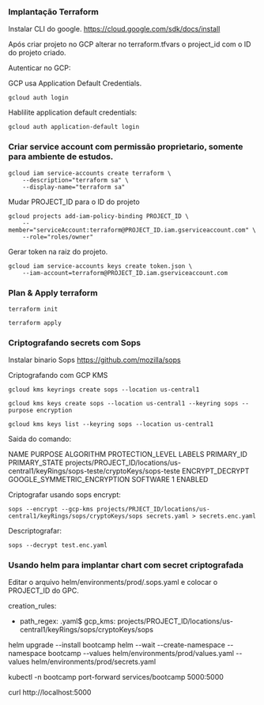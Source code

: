 ### Implantação Terraform
Instalar CLI do google.
https://cloud.google.com/sdk/docs/install

Após criar projeto no GCP alterar no terraform.tfvars o project_id com o ID do projeto criado.

Autenticar no GCP:

GCP usa Application Default Credentials.
```
gcloud auth login
```

Hablilite application default credentials:
```
gcloud auth application-default login
```

### Criar service account com permissão proprietario, somente para ambiente de estudos.
```
gcloud iam service-accounts create terraform \
    --description="terraform sa" \
    --display-name="terraform sa"
```

Mudar PROJECT_ID para o ID do projeto
```
gcloud projects add-iam-policy-binding PROJECT_ID \
    --member="serviceAccount:terraform@PROJECT_ID.iam.gserviceaccount.com" \
    --role="roles/owner"
```

Gerar token na raiz do projeto. 
```
gcloud iam service-accounts keys create token.json \
    --iam-account=terraform@PROJECT_ID.iam.gserviceaccount.com
```

### Plan & Apply terraform

```
terraform init
```

```
terraform apply
```


### Criptografando secrets com Sops

Instalar binario Sops https://github.com/mozilla/sops

Criptografando com GCP KMS
```
gcloud kms keyrings create sops --location us-central1
```
```
gcloud kms keys create sops --location us-central1 --keyring sops --purpose encryption
```
```
gcloud kms keys list --keyring sops --location us-central1
```

Saida do comando:

NAME                                                    PURPOSE          ALGORITHM                    PROTECTION_LEVEL  LABELS  PRIMARY_ID  PRIMARY_STATE
projects/PROJECT_ID/locations/us-central1/keyRings/sops-teste/cryptoKeys/sops-teste ENCRYPT_DECRYPT GOOGLE_SYMMETRIC_ENCRYPTION SOFTWARE 1 ENABLED

Criptografar usando sops encrypt:
```
sops --encrypt --gcp-kms projects/PRJECT_ID/locations/us-central1/keyRings/sops/cryptoKeys/sops secrets.yaml > secrets.enc.yaml
```

Descriptografar:
```
sops --decrypt test.enc.yaml
```

### Usando helm para implantar chart com secret criptografada

Editar o arquivo helm/environments/prod/.sops.yaml e colocar o PROJECT_ID do GPC.

creation_rules:
  - path_regex: .yaml$
    gcp_kms: projects/PROJECT_ID/locations/us-central1/keyRings/sops/cryptoKeys/sops
    

helm upgrade --install bootcamp helm --wait --create-namespace --namespace bootcamp --values helm/environments/prod/values.yaml --values helm/environments/prod/secrets.yaml

kubectl -n bootcamp port-forward services/bootcamp 5000:5000

curl http://localhost:5000
